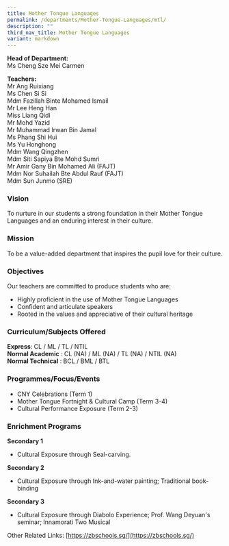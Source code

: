 ```yaml
---
title: Mother Tongue Languages
permalink: /departments/Mother-Tongue-Languages/mtl/
description: ""
third_nav_title: Mother Tongue Languages
variant: markdown
---
```

**Head of Department:**   
Ms Cheng Sze Mei Carmen


**Teachers:**   
Mr Ang Ruixiang   
Ms Chen Si Si   
Mdm Fazillah Binte Mohamed Ismail  
Mr Lee Heng Han   
Miss Liang Qidi     
Mr Mohd Yazid  
Mr Muhammad Irwan Bin Jamal  
Ms Phang Shi Hui   
Ms Yu Honghong   
Mdm Wang Qingzhen  
Mdm Siti Sapiya Bte Mohd Sumri   
Mr Amir Gany Bin Mohamed Ali (FAJT)  
Mdm Nor Suhailah Bte Abdul Rauf (FAJT)  
Mdm Sun Junmo (SRE)  

  
### Vision

To nurture in our students a strong foundation in their Mother Tongue Languages and an enduring interest in their culture.

### Mission

To be a value-added department that inspires the pupil love for their culture.

### Objectives

Our teachers are committed to produce students who are:
*   Highly proficient in the use of Mother Tongue Languages
*   Confident and articulate speakers
*   Rooted in the values and appreciative of their cultural heritage

### Curriculum/Subjects Offered

**Express**: CL / ML / TL / NTIL   
**Normal Academic** : CL (NA) / ML (NA) / TL (NA) / NTIL (NA)    
**Normal Technical** : BCL / BML / BTL

### Programmes/Focus/Events

*   CNY Celebrations (Term 1)
*   Mother Tongue Fortnight & Cultural Camp (Term 3-4)
*   Cultural Performance Exposure (Term 2-3)

### Enrichment Programs

**Secondary 1**
*   Cultural Exposure through Seal-carving.

**Secondary 2**  
*   Cultural Exposure through Ink-and-water painting; Traditional book-binding

**Secondary 3**
*   Cultural Exposure through Diabolo Experience; Prof. Wang Deyuan's seminar; Innamorati Two Musical

  

Other Related Links: [https://zbschools.sg/](https://zbschools.sg/)